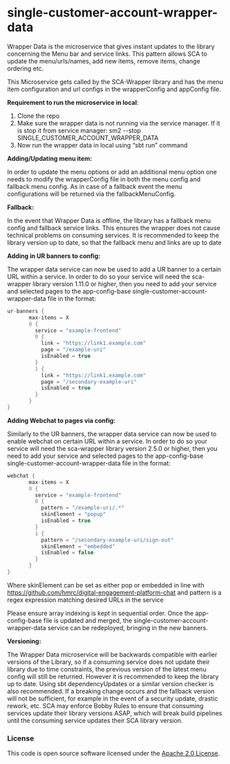 
# single-customer-account-wrapper-data

Wrapper Data is the microservice that gives instant updates to the library concerning the Menu bar and service links. This pattern allows SCA to update the menu/urls/names, add new items, remove items, change ordering etc.

This Microservice gets called by the SCA-Wrapper library and has the menu item configuration and url configs in the wrapperConfig and appConfig file.

**Requirement to run the microservice in local**:

1. Clone the repo
2. Make sure the wrapper data is not running via the service manager. If it is stop it from service manager:
       sm2 --stop SINGLE_CUSTOMER_ACCOUNT_WRAPPER_DATA
3. Now run the wrapper data in local using “sbt run” command

**Adding/Updating menu item:**

In order to update the menu options or add an additional menu option one needs to modify the wrapperConfig file in both the menu config and fallback menu config. As in case of a fallback event the menu configurations will be returned via the fallbackMenuConfig.

**Fallback:**

In the event that Wrapper Data is offline, the library has a fallback menu config and fallback service links. This ensures the wrapper does not cause technical problems on consuming services. It is recommended to keep the library version up to date, so that the fallback menu and links are up to date

**Adding in UR banners to config:**

The wrapper data service can now be used to add a UR banner to a certain URL within a service. In order to do so your service will need the sca-wrapper library version 1.11.0 or higher, then you need to add your service and selected pages to the app-config-base single-customer-account-wrapper-data file in the format:
```scala
ur-banners {
       max-items = X
       0 {
         service = "example-frontend"
         0 {
           link = "https://link1.example.com"
           page = "/example-uri"
           isEnabled = true
         }
         1 {
           link = "https://link1.example.com"
           page = "/secondary-example-uri"
           isEnabled = true
         }
       }
}
```

**Adding Webchat to pages via config:**

Similarly to the UR banners, the wrapper data service can now be used to enable webchat on certain URL within a service. In order to do so your service will need the sca-wrapper library version 2.5.0 or higher, then you need to add your service and selected pages to the app-config-base single-customer-account-wrapper-data file in the format:
```scala
webchat {
       max-items = X
       0 {
         service = "example-frontend"
         0 {
           pattern = "/example-uri/.*"
           skinElement = "popup"
           isEnabled = true
         }
         1 {
           pattern = "/secondary-example-uri/sign-out"
           skinElement = "embedded"
           isEnabled = false
         }
       }
}
```
Where skinElement can be set as either pop or embedded in line with https://github.com/hmrc/digital-engagement-platform-chat and pattern is a regex expression matching desired URLs in the service

Please ensure array indexing is kept in sequential order. Once the app-config-base file is updated and merged, the single-customer-account-wrapper-data service can be redeployed, bringing in the new banners.

**Versioning:**

The Wrapper Data microservice will be backwards compatible with earlier versions of the Library, so if a consuming service does not update their library due to time constraints, the previous version of the latest menu config will still be returned. However it is recommended to keep the library up to date. Using sbt dependencyUpdates or a similar version checker is also recommended. If a breaking change occurs and the fallback version will not be sufficient, for example in the event of a security update, drastic rework, etc. SCA may enforce Bobby Rules to ensure that consuming services update their library versions ASAP, which will break build pipelines until the consuming service updates their SCA library version.


### License

This code is open source software licensed under the [Apache 2.0 License]("http://www.apache.org/licenses/LICENSE-2.0.html").
